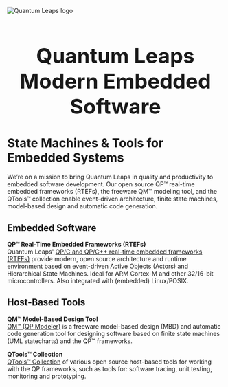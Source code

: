 ![Quantum Leaps logo](img/logo_ql.png)

<h1 align="center" style="font-size:xxx-large;">Quantum Leaps<br>Modern Embedded Software</h1>

# State Machines & Tools for Embedded Systems
We’re on a mission to bring Quantum Leaps in quality and productivity to embedded software development. Our open source QP™ real-time embedded frameworks (RTEFs), the freeware QM™ modeling tool, and the QTools™ collection enable event-driven architecture, finite state machines, model-based design and automatic code generation.

## Embedded Software
**QP™ Real-Time Embedded Frameworks (RTEFs)**<br>
Quantum Leaps' [QP/C and QP/C++ real-time embedded frameworks (RTEFs)](https://www.state-machine.com/products/qp) provide modern, open source architecture and runtime environment based on event-driven Active Objects (Actors) and Hierarchical State Machines. Ideal for ARM Cortex-M and other 32/16-bit microcontrollers. Also integrated with (embedded) Linux/POSIX.

## Host-Based Tools
**QM™ Model-Based Design Tool**<br>
[QM™ (QP Modeler)](https://www.state-machine.com/products/qm/) is a freeware model-based design (MBD) and automatic code generation tool for designing software based on finite state machines (UML statecharts) and the QP™ frameworks.

**QTools™ Collection**<br>
[QTools™ Collection](https://www.state-machine.com/products/qtools/) of various open source host-based tools for working with the QP frameworks, such as tools for: software tracing, unit testing, monitoring and prototyping.
